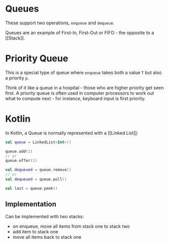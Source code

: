 # Queues
These support two operations, `enqueue` and `dequeue`.

Queues are an example of First-In, First-Out or FIFO - the opposite to a [[Stack]].

# Priority Queue
This is a special type of queue where `enqueue` takes both a value `T` but also a priority `p`.

Think of it like a queue in a hospital - those who are higher priority get seen first. A priority queue is often used in computer processors to work out what to compute next - for instance, keyboard input is first priority.

# Kotlin
In Kotlin, a Queue is normally represented with a [[Linked List]]:

```kotlin
val queue = LinkedList<Int>()

queue.add(1)
// or
queue.offer(1)

val dequeued = queue.remove()
// or
val dequeued = queue.poll()

val last = queue.peek()
```

## Implementation
Can be implemented with two stacks:

- on enqueue, move all items from stack one to stack two
- add item to stack one
- move all items back to stack one